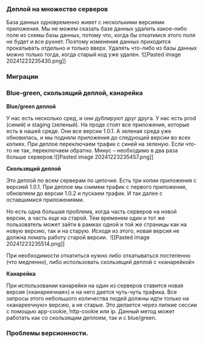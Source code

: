 ### Деплой на множестве серверов
База данных одновременно живет с несколькими версиями приложения. Мы не можем сказать базе данных удалить какое-либо поле из схемы базы данных, потому что, когда бы откатимся этого поля не будет и все рухнет. Поэтому изменения данных приходится прокатывать отдельно и только вверх. Удалять что-либо из базы данных можно только тогда, когда старый код уже удален.
![[Pasted image 20241223235430.png]]

### Миграции


### Blue-green, скользящий деплой, канарейка

**Blue/green деплой**

У нас есть несколько сред, и они дублируют друг друга. У нас есть prod (синий) и staging (зеленый). На проде стоят все приложения, которые есть в нашей среде. Они все версии 1.0.1. А зеленая среда уже обновилась, и мы подняли приложения до следующей версии во всех копиях. При деплое переключаем трафик с синей на зеленую. Если что-то не так, переключаем обратно. Минус – необходимо в два раза больше серверов.![[Pasted image 20241223235457.png]]

**Скользящий деплой**

Это деплой по всем серверам по цепочке. Есть три копии приложения с версией 1.0.1. При деплое мы снимем трафик с первого приложения, обновляем до версии 1.0.2 и пускаем трафик. И так далее с оставшимися приложениями.

Но есть одна большая проблема, когда часть серверов на новой версии, а часть еще на старой. Тем временем один и тот же пользователь может зайти в рамках одной и той же страницы как на новую версию, так и на старую. Исходя из этого, новая версия не должна ломать работу старой версии. 
![[Pasted image 20241223235514.png]]

При необходимости откатиться нужно либо откатываться постепенно (что медленно), либо использовать скользящий деплой с «канарейкой»

**Канарейка**

При использовании канарейки на один из серверов ставится новая версия («канареечная») и на него дается чуть-чуть трафика. Все запросы этого небольшого количества людей должны идти только на «канареечную» версию, а не старые. Это делается через липкие сессии с помощью app-cookie, http-cookie или ip. Данный метод может работать как со скользящим деплоем, так и с blue/green.


### Проблемы версионности.
